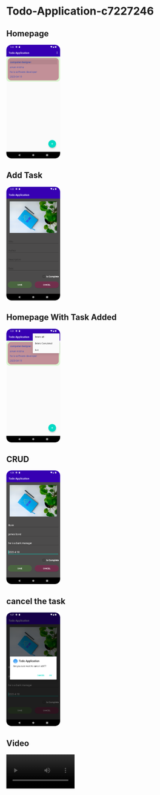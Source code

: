 # Todo-Application-c7227246
<h2>Homepage</h2>
<img src="one.png" alt="Homepage" style="height:300px;"/>

  <h2>Add Task</h2>
<img src="two.png" alt="Add Task" style="height:300px;"/>

  <h2>Homepage With Task Added</h2>
<img src="three.png" alt="Homepage" style="height:300px;"/>

  <h2>CRUD</h2>
<img src="four.png" alt="CRUD" style="height:300px;"/>

  <h2>cancel the task</h2>
<img src="five.png" alt="Delete Confirmation" style="height:300px;"/>

<h2>Video </h2>
<video src='video.mp4' width=180/>
</video>
